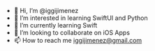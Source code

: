 - 👋 Hi, I’m @iggijimenez
- 👀 I’m interested in learning SwiftUI and Python
- 🌱 I’m currently learning Swift
- 💞️ I’m looking to collaborate on iOS Apps
- 📫 How to reach me iggijimenez@gmail.com

<!---
iggijimenez/iggijimenez is a ✨ special ✨ repository because its `README.md` (this file) appears on your GitHub profile.
You can click the Preview link to take a look at your changes.
--->
